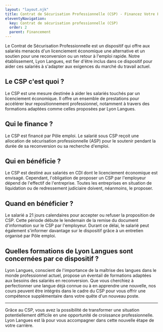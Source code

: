 ```yaml
---
layout: "layout.njk"
title: Contrat de Sécurisation Professionnelle (CSP) - Financez Votre Formation Linguistique avec Lyon Langues
eleventyNavigation:
  key: Contrat de sécurisation professionnelle (CSP)
  order: 2
  parent: Financement
---
```


Le Contrat de Sécurisation Professionnelle est un dispositif qui offre aux salariés menacés d'un licenciement économique une alternative et un soutien pour une reconversion ou un retour à l'emploi rapide. Notre établissement, Lyon Langues, est fier d'être inclus dans ce dispositif pour aider ces salariés à s'adapter aux exigences du marché du travail actuel. 

## Le CSP c'est quoi ?
Le CSP est une mesure destinée à aider les salariés touchés par un licenciement économique. Il offre un ensemble de prestations pour accélérer leur repositionnement professionnel, notamment à travers des formations adaptées comme celles proposées par Lyon Langues.

## Qui le finance ?
Le CSP est financé par Pôle emploi. Le salarié sous CSP reçoit une allocation de sécurisation professionnelle (ASP) pour le soutenir pendant la durée de sa reconversion ou sa recherche d'emploi.

## Qui en bénéficie ?
Le CSP est destiné aux salariés en CDI dont le licenciement économique est envisagé. Cependant, l'obligation de proposer un CSP par l'employeur dépend de l'effectif de l'entreprise. Toutes les entreprises en situation de liquidation ou de redressement judiciaire doivent, néanmoins, le proposer.

## Quand en bénéficier ?
Le salarié a 21 jours calendaires pour accepter ou refuser la proposition de CSP. Cette période débute le lendemain de la remise du document d'information sur le CSP par l'employeur. Durant ce délai, le salarié peut également s'informer davantage sur le dispositif grâce à un entretien organisé par Pôle emploi.

## Quelles formations de Lyon Langues sont concernées par ce dispositif ?
Lyon Langues, conscient de l'importance de la maîtrise des langues dans le monde professionnel actuel, propose un éventail de formations adaptées aux besoins des salariés en reconversion. Que vous cherchiez à perfectionner une langue déjà connue ou à en apprendre une nouvelle, nos cours peuvent être intégrés dans le cadre du CSP pour vous offrir une compétence supplémentaire dans votre quête d'un nouveau poste. 

---

Grâce au CSP, vous avez la possibilité de transformer une situation potentiellement difficile en une opportunité de croissance professionnelle. Lyon Langues est là pour vous accompagner dans cette nouvelle étape de votre carrière.